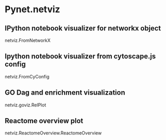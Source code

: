 # Pynet.netviz

## IPython notebook visualizer for networkx object

netviz.FromNetworkX


## Ipython notebook visualizer from cytoscape.js config

netviz.FromCyConfig


## GO Dag and enrichment visualization

netviz.goviz.RelPlot


## Reactome overview plot

netviz.ReactomeOverview.ReactomeOverview